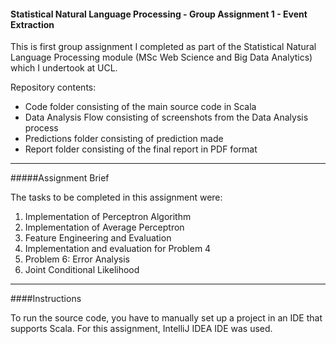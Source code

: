 #### Statistical Natural Language Processing - Group Assignment 1 - Event Extraction

This is first group assignment I completed as part of the Statistical Natural Language Processing module (MSc Web Science and Big Data Analytics) which I undertook at UCL.

Repository contents:

* Code folder consisting of the main source code in Scala
* Data Analysis Flow consisting of screenshots from the Data Analysis process
* Predictions folder consisting of prediction made
* Report folder consisting of the final report in PDF format

---

#####Assignment Brief

The tasks to be completed in this assignment were:

1. Implementation of Perceptron Algorithm
2. Implementation of Average Perceptron
3. Feature Engineering and Evaluation
4. Implementation and evaluation for Problem 4
5. Problem 6: Error Analysis
6. Joint Conditional Likelihood

---

####Instructions

To run the source code, you have to manually set up a project in an IDE that supports Scala. For this assignment, IntelliJ IDEA IDE was used.
